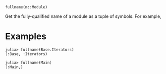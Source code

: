 ```
fullname(m::Module)
```

Get the fully-qualified name of a module as a tuple of symbols. For example,

# Examples

```jldoctest
julia> fullname(Base.Iterators)
(:Base, :Iterators)

julia> fullname(Main)
(:Main,)
```
